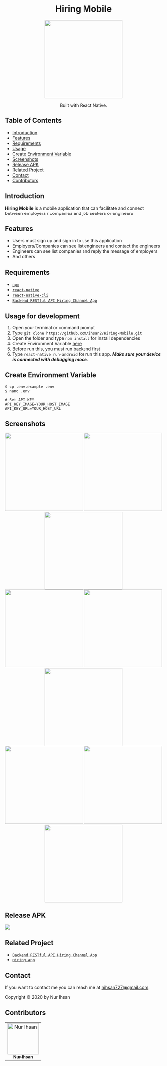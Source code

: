 <h1 align="center">Hiring Mobile</h1>
<p align="center">
  <img width="250" src="./src/public/assets/app-logo.png"/>
</p>
<p align="center">
  Built with React Native.
</p>

## Table of Contents

- [Introduction](#introduction)
- [Features](#features)
- [Requirements](#requirements)
- [Usage](#usage-for-development)
- [Create Environment Variable](#create-environment-variable)
- [Screenshots](#screenshots)
- [Release APK](#release-apk)
- [Related Project](#related-project)
- [Contact](#contact)
- [Contributors](#contributors)

## Introduction

<b>Hiring Mobile</b> is a mobile application that can facilitate and connect between employers / companies and job seekers or engineers

## Features

- Users must sign up and sign in to use this application
- Employers/Companies can see list engineers and contact the engineers
- Engineers can see list companies and reply the message of employers
- And others

## Requirements

- [`npm`](https://www.npmjs.com/get-npm)
- [`react-native`](https://facebook.github.io/react-native/docs/getting-started)
- [`react-native-cli`](https://facebook.github.io/react-native/docs/getting-started)
- [`Backend RESTful API Hiring Channel App`](https://github.com/ihsan2/RESTful-API-Hiring-Channel-App.git)

## Usage for development

1. Open your terminal or command prompt
2. Type `git clone https://github.com/ihsan2/Hiring-Mobile.git`
3. Open the folder and type `npm install` for install dependencies
4. Create Environment Variable [here](#create-environment-variable)
5. Before run this, you must run backend first
6. Type `react-native run-android` for run this app. **_Make sure your device is connected with debugging mode_**.

## Create Environment Variable

```
$ cp .env.example .env
$ nano .env
```

```
# Set API KEY
API_KEY_IMAGE=YOUR_HOST_IMAGE
API_KEY_URL=YOUR_HOST_URL
```

## Screenshots

<div align="center">
    <img width="250" src="./src/public/assets/ss/ss1.png">   
    <img width="250" src="./src/public/assets/ss/ss2.png">
    <img width="250" src="./src/public/assets/ss/ss3.png">
</div>
<div align="center">  
    <img width="250" src="./src/public/assets/ss/ss4.png">   
    <img width="250" src="./src/public/assets/ss/ss5.png">
    <img width="250" src="./src/public/assets/ss/ss6.png">
</div>
<div align="center">  
    <img width="250" src="./src/public/assets/ss/ss7.png">   
    <img width="250" src="./src/public/assets/ss/ss8.png">
    <img width="250" src="./src/public/assets/ss/ss9.png">
</div>

## Release APK

<a href="http://bit.ly/HiringApp-v1">
  <img src="https://img.shields.io/badge/Download%20on%20the-Google%20Drive-blue.svg?style=popout&logo=google-drive"/>
</a>

## Related Project

- [`Backend RESTful API Hiring Channel App`](https://github.com/ihsan2/RESTful-API-Hiring-Channel-App.git)
- [`Hiring App`](https://github.com/ihsan2/React-Hiring-Channel.git)

## Contact

If you want to contact me you can reach me at <nihsan727@gmail.com>.

Copyright © 2020 by Nur Ihsan

## Contributors

<center>
  <table>
    <tr>
      <td align="center">
        <a href="https://github.com/ihsan2">
          <img width="100" src="./src/public/assets/ihsan.jpg" alt="Nur Ihsan"><br/>
          <sub><b>Nur Ihsan</b></sub>
        </a>
      </td>
    </tr>
  </table>
</center>

